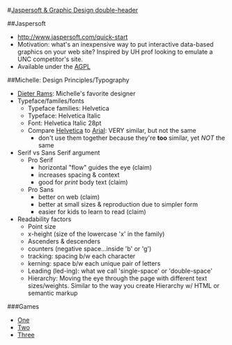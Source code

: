 #[Jaspersoft & Graphic Design double-header](http://www.meetup.com/Houston-Data-Visualization-Meetup/events/226665414/)

##Jaspersoft
-  http://www.jaspersoft.com/quick-start
-  Motivation: what's an inexpensive way to put interactive data-based graphics on your web site? Inspired by UH prof looking to emulate a UNC competitor's site.
-  Available under the [AGPL](http://www.gnu.org/licenses/why-affero-gpl.en.html)

##Michelle: Design Principles/Typography
-  [Dieter Rams](https://en.wikipedia.org/wiki/Dieter_Rams): Michelle's favorite designer
-  Typeface/familes/fonts
    +  Typeface families: Helvetica
    +  Typeface: Helvetica Italic
    +  Font: Helvetica Italic 28pt
    +  Compare [Helvetica](https://en.wikipedia.org/wiki/Helvetica) to [Arial](https://en.wikipedia.org/wiki/Arial): VERY similar, but not the same
        *  don't use them together because they're **too** similar, yet *NOT* the same
-  Serif vs Sans Serif argument
    +  Pro Serif
        *  horizontal "flow" guides the eye (claim)
        *  increases spacing & context
        *  good for *print* body text (claim)
    +  Pro Sans
        *  better on web (claim)
        *  better at small sizes & reproduction due to simpler form
        *  easier for kids to learn to read (claim)
-  Readability factors
    +  Point size
    +  x-height (size of the lowercase 'x' in the family)
    +  Ascenders & descenders
    +  counters (negative space...inside 'b' or 'g')
    +  tracking: spacing b/w each character
    +  kerning: space b/w each unique pair of letters
    +  Leading (led-ing): what we call 'single-space' or 'double-space'
    +  Hierarchy: Moving the eye through the page with different text sizes/weights. Similar to the way you create Hierarchy w/ HTML or semantic markup

###Games
-  [One](http://www.typeconnection.com/)
-  [Two](http://shape.method.ac/)
-  [Three](http://type.method.ac/)
